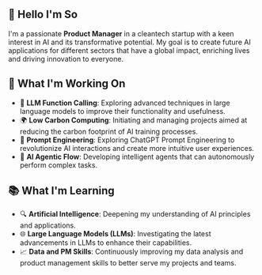 ## 🔮 Hello I'm So
I'm a passionate **Product Manager** in a cleantech startup with a keen interest in AI and its transformative potential. My goal is to create future AI applications for different sectors that have a global impact, enriching lives and driving innovation to everyone.
## 🌱 What I'm Working On
- 🧠 **LLM Function Calling**: Exploring advanced techniques in large language models to improve their functionality and usefulness.
- 🌍 **Low Carbon Computing**: Initiating and managing projects aimed at reducing the carbon footprint of AI training processes.
- 💬 **Prompt Engineering**: Exploring ChatGPT Prompt Engineering to revolutionize AI interactions and create more intuitive user experiences.
- 🤖 **AI Agentic Flow**: Developing intelligent agents that can autonomously perform complex tasks.
## 📚 What I'm Learning
- 🔍 **Artificial Intelligence**: Deepening my understanding of AI principles and applications.
- 🌐 **Large Language Models (LLMs)**: Investigating the latest advancements in LLMs to enhance their capabilities.
- 📈 **Data and PM Skills**: Continuously improving my data analysis and product management skills to better serve my projects and teams.
